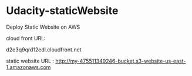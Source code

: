 # Udacity-staticWebsite


Deploy Static Website on AWS


cloud front URL:

d2e3q9qrd12edl.cloudfront.net

static website URL :
http://my-475511349246-bucket.s3-website-us-east-1.amazonaws.com
